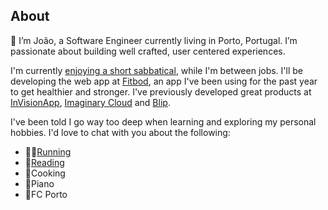 ## About

👋 I’m João, a Software Engineer currently living in Porto, Portugal. I’m passionate about building well crafted, user centered experiences.

I'm currently [enjoying a short sabbatical](/blog/on-sabbaticals), while I'm between jobs. I'll be developing the web app at [Fitbod](https://www.fitbod.me), an app I've been using for the past year to get healthier and stronger. I've previously developed great products at [InVisionApp](https://www.invisionapp.com/), [Imaginary Cloud](https://www.imaginarycloud.com) and [Blip](https://www.blip.pt).

I've been told I go way too deep when learning and exploring my personal hobbies. I'd love to chat with you about the following:

  * 🏃‍♂️[Running](https://www.strava.com/athletes/2873801)
  * 📖[Reading](https://goodreads.com/jportela)
  * 🥘Cooking
  * 🎹Piano
  * 🐉FC Porto
